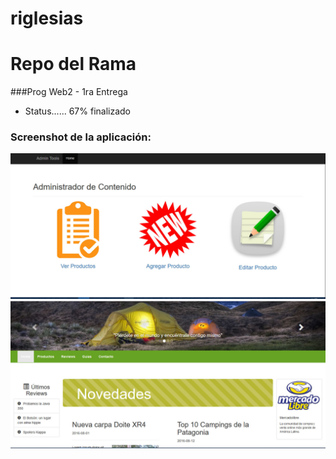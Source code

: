 # riglesias

# Repo del Rama

###Prog Web2 - 1ra Entrega
* Status...... 67% finalizado


### Screenshot de la aplicación:
![Screen1](phpweb2/screenshots/img1.jpg?raw=true "Optional Title")
![Screen1](phpweb2/screenshots/img2.jpg?raw=true "Optional Title")